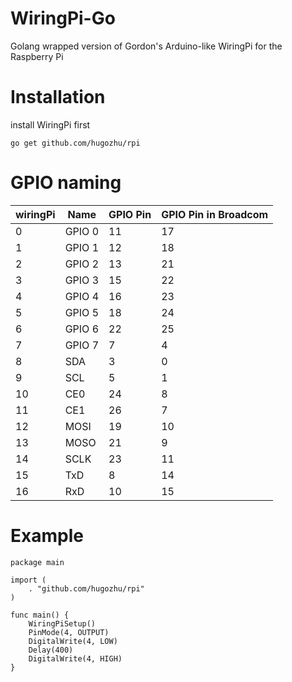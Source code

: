 WiringPi-Go
============

Golang wrapped version of Gordon's Arduino-like WiringPi for the Raspberry Pi

# Installation

install WiringPi first

```
go get github.com/hugozhu/rpi
```

# GPIO naming

wiringPi   | Name     | GPIO Pin      | GPIO Pin in Broadcom 
---------- | -------- | ------------  | ------------ 
0          |GPIO 0    | 11            | 17 
1          |GPIO 1    | 12            | 18
2          |GPIO 2    | 13            | 21
3          |GPIO 3    | 15            | 22
4          |GPIO 4    | 16            | 23
5          |GPIO 5    | 18            | 24
6          |GPIO 6    | 22            | 25
7          |GPIO 7    | 7             | 4
8          |SDA       | 3             | 0
9          |SCL       | 5             | 1
10         |CE0       | 24            | 8
11         |CE1       | 26            | 7
12         |MOSI      | 19            | 10
13         |MOSO      | 21            | 9
14         |SCLK      | 23            | 11
15         |TxD       | 8             | 14
16         |RxD       | 10            | 15


# Example

```
package main

import (
    . "github.com/hugozhu/rpi"
)

func main() {
    WiringPiSetup()
    PinMode(4, OUTPUT)
    DigitalWrite(4, LOW)
    Delay(400)
    DigitalWrite(4, HIGH)
}
```